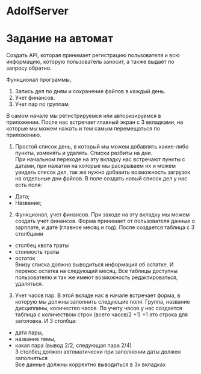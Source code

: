 # AdolfServer

# Задание на автомат

Создать API, которая принимает регистрацию пользователя и всю информацию, которую пользователь заносит, а также выдает по запросу обратно.

Функционал программы, 

1. Запись дел по дням и сохранение файлов в каждый день.
2. Учет финансов.
3. Учет пар по группам
 
В самом начале мы регистрируемся или авторизируемся в приложении. После нас встречает главный экран с 3 вкладками, на которые мы можем нажать и тем самым перемещаться по приложению.
1. Простой список день, в который мы можем добавлять какие-либо пункты, изменять и удалять. Списки разбиты на дни. <br />
При начальном переходе на эту вкладку нас встречают пункты с датами, при нажатии на которые мы раскрываем их и можем увидеть список дел, так же нужно добавить возможность загрузок на отдельные дни файлов. В поле создать новый список дел у нас есть поля:
- Дата;
- Название;


2. Функционал, учет финансов. При заходе на эту вкладку мы можем создать учет финансов. Форма принимает от пользователя данные о зарплате, и дате (главное месяц и год). После создается таблица с 3 столбцами <br />
- столбец квота траты
- стоимость траты
- остаток <br />
Внизу списка должно выводиться информация об остатке. И перенос остатка на следующий месяц.
Все таблицы доступны пользователю и так же имеют возможность редактироваться, удаляться.


3. Учет часов пар. В этой вкладе нас в начале встречает форма, в которую мы должны заполнить следующие поля. Группа, название дисциплины, количество часов.
По учету часов у нас создается таблица с количеством строк (всего часов/2 +1)
+1 это строка для заголовка.
И 3 столбца:
- дата пары,
- название темы,
- какая пара (вывод 2/2, следующая пара 2/4) <br />
3 столбец должен автоматически при заполнении даты должен заполняться <br />
Все данные должны корректно выводиться в 3х вкладках